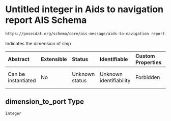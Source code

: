 # Untitled integer in Aids to navigation report AIS Schema

```txt
https://poseidat.org/schema/core/ais-message/aids-to-navigation report.json#/properties/dimension_to_port
```

Indicates the dimension of ship

| Abstract            | Extensible | Status         | Identifiable            | Custom Properties | Additional Properties | Access Restrictions | Defined In                                                                                                        |
| :------------------ | :--------- | :------------- | :---------------------- | :---------------- | :-------------------- | :------------------ | :---------------------------------------------------------------------------------------------------------------- |
| Can be instantiated | No         | Unknown status | Unknown identifiability | Forbidden         | Allowed               | none                | [aids-to-navigation-report.json*](schemas/core/ais-message/aids-to-navigation-report.json "open original schema") |

## dimension_to_port Type

`integer`
